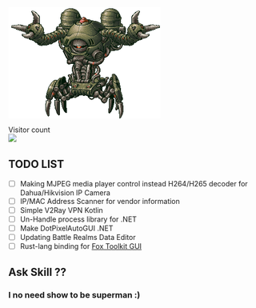 <img align="center" src="https://github.com/KravitzMC/KravitzMC/blob/main/aa4.gif"> 

<p align="left"> 
  Visitor count<br>
  <img src="https://profile-counter.glitch.me/KravitzMC/count.svg"/>
<p align="left">


## TODO LIST

- [ ] Making MJPEG media player control instead H264/H265 decoder for Dahua/Hikvision IP Camera
- [ ] IP/MAC Address Scanner for vendor information
- [ ] Simple V2Ray VPN Kotlin
- [ ] Un-Handle process library for .NET
- [ ] Make DotPixelAutoGUI .NET
- [ ] Updating Battle Realms Data Editor
- [ ] Rust-lang binding for [Fox Toolkit GUI](http://www.fox-toolkit.org/)

## Ask Skill ??

 ### I no need show to be superman :)

